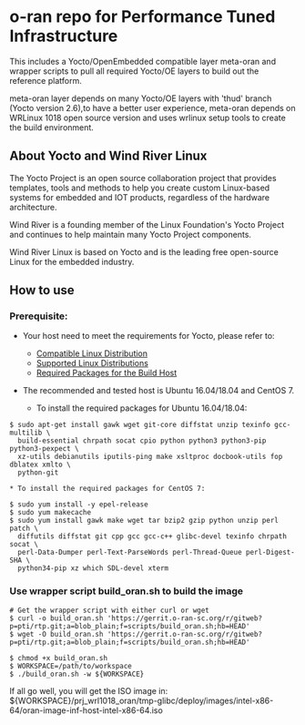 # o-ran repo for Performance Tuned Infrastructure

This includes a Yocto/OpenEmbedded compatible layer meta-oran and wrapper scripts
to pull all required Yocto/OE layers to build out the reference platform.

meta-oran layer depends on many Yocto/OE layers with 'thud' branch (Yocto version 2.6),to have a better user experience, meta-oran depends on WRLinux 1018 open source version and uses wrlinux setup tools to create the build environment.

## About Yocto and Wind River Linux

The Yocto Project is an open source collaboration project that provides templates,
tools and methods to help you create custom Linux-based systems for embedded and
IOT products, regardless of the hardware architecture.

Wind River is a founding member of the Linux Foundation's Yocto Project and continues
to help maintain many Yocto Project components.

Wind River Linux is based on Yocto and is the leading free open-source Linux for the
embedded industry.

## How to use

### Prerequisite:

  * Your host need to meet the requirements for Yocto, please refer to:
    * [Compatible Linux Distribution](https://www.yoctoproject.org/docs/2.6.3/brief-yoctoprojectqs/brief-yoctoprojectqs.html#brief-compatible-distro)
    * [Supported Linux Distributions](https://www.yoctoproject.org/docs/2.6.3/ref-manual/ref-manual.html#detailed-supported-distros)
    * [Required Packages for the Build Host](https://www.yoctoproject.org/docs/2.6.3/ref-manual/ref-manual.html#required-packages-for-the-build-host)

  * The recommended and tested host is Ubuntu 16.04/18.04 and CentOS 7.
    * To install the required packages for Ubuntu 16.04/18.04:
```
$ sudo apt-get install gawk wget git-core diffstat unzip texinfo gcc-multilib \
  build-essential chrpath socat cpio python python3 python3-pip python3-pexpect \
  xz-utils debianutils iputils-ping make xsltproc docbook-utils fop dblatex xmlto \
  python-git
```

    * To install the required packages for CentOS 7:

```
$ sudo yum install -y epel-release
$ sudo yum makecache
$ sudo yum install gawk make wget tar bzip2 gzip python unzip perl patch \
  diffutils diffstat git cpp gcc gcc-c++ glibc-devel texinfo chrpath socat \
  perl-Data-Dumper perl-Text-ParseWords perl-Thread-Queue perl-Digest-SHA \
  python34-pip xz which SDL-devel xterm
```
### Use wrapper script build_oran.sh to build the image

```
# Get the wrapper script with either curl or wget
$ curl -o build_oran.sh 'https://gerrit.o-ran-sc.org/r/gitweb?p=pti/rtp.git;a=blob_plain;f=scripts/build_oran.sh;hb=HEAD'
$ wget -O build_oran.sh 'https://gerrit.o-ran-sc.org/r/gitweb?p=pti/rtp.git;a=blob_plain;f=scripts/build_oran.sh;hb=HEAD'

$ chmod +x build_oran.sh
$ WORKSPACE=/path/to/workspace
$ ./build_oran.sh -w ${WORKSPACE}
```

If all go well, you will get the ISO image in:
${WORKSPACE}/prj_wrl1018_oran/tmp-glibc/deploy/images/intel-x86-64/oran-image-inf-host-intel-x86-64.iso


